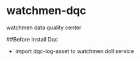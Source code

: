 # watchmen-dqc
watchmen data quality center


##Before Install Dqc
- import dqc-log-asset to watchmen doll service 
